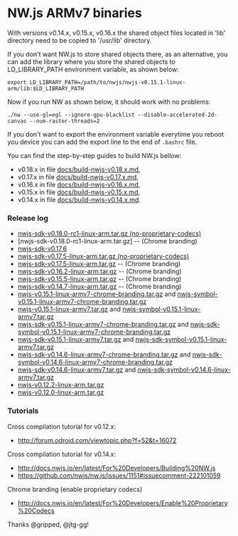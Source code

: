 # NW.js ARMv7 binaries

With versions v0.14.x, v0.15.x, v0.16.x the shared object files located in 'lib' directory need to be copied to '/usr/lib' directory.

If you don't want NW.js to store shared objects there, as an alternative, you can add the library where you store the shared objects to LD_LIBRARY_PATH environment variable, as shown below:

`export LD_LIBRARY_PATH=/path/to/nwjs/nwjs-v0.15.1-linux-arm/lib:$LD_LIBRARY_PATH`

Now if you run NW as shown below, it should work with no problems:

`./nw --use-gl=egl --ignore-gpu-blacklist --disable-accelerated-2d-canvas --num-raster-threads=2`

If you don't want to export the environment variable everytime you reboot you device you can add the export line to the end of `.bashrc` file.

You can find the step-by-step guides to build NW.js bellow:

  - v0.18.x in file [docs/build-nwjs-v0.18.x.md],
  - v0.17.x in file [docs/build-nwjs-v0.17.x.md],
  - v0.16.x in file [docs/build-nwjs-v0.16.x.md],
  - v0.15.x in file [docs/build-nwjs-v0.15.x.md],
  - v0.14.x in file [docs/build-nwjs-v0.14.x.md].

### Release log

  - [nwjs-sdk-v0.18.0-rc1-linux-arm.tar.gz (no-proprietary-codecs)]
  - [nwjs-sdk-v0.18.0-rc1-linux-arm.tar.gz] -- (Chrome branding)
  - [nwjs-sdk-v0.17.6]
  - [nwjs-sdk-v0.17.5-linux-arm.tar.gz (no-proprietary-codecs)]
  - [nwjs-sdk-v0.17.5-linux-arm.tar.gz] -- (Chrome branding)
  - [nwjs-sdk-v0.16.2-linux-arm.tar.gz] -- (Chrome branding)
  - [nwjs-sdk-v0.15.5-linux-arm.tar.gz] -- (Chrome branding)
  - [nwjs-sdk-v0.14.7-linux-arm.tar.gz] -- (Chrome branding)
  - [nwjs-v0.15.1-linux-armv7-chrome-branding.tar.gz] and [nwjs-symbol-v0.15.1-linux-armv7-chrome-branding.tar.gz]
  - [nwjs-v0.15.1-linux-armv7.tar.gz] and [nwjs-symbol-v0.15.1-linux-armv7.tar.gz]
  - [nwjs-sdk-v0.15.1-linux-armv7-chrome-branding.tar.gz] and [nwjs-sdk-symbol-v0.15.1-linux-armv7-chrome-branding.tar.gz]
  - [nwjs-sdk-v0.15.1-linux-armv7.tar.gz] and [nwjs-sdk-symbol-v0.15.1-linux-armv7.tar.gz]
  - [nwjs-sdk-v0.14.6-linux-armv7-chrome-branding.tar.gz] and [nwjs-sdk-symbol-v0.14.6-linux-armv7-chrome-branding.tar.gz]
  - [nwjs-sdk-v0.14.6-linux-armv7.tar.gz] and [nwjs-sdk-symbol-v0.14.6-linux-armv7.tar.gz]
  - [nwjs-v0.12.2-linux-arm.tar.gz]
  - [nwjs-v0.12.0-linux-arm.tar.gz]

### Tutorials

Cross compilation tutorial for v0.12.x:

- http://forum.odroid.com/viewtopic.php?f=52&t=16072

Cross compilation tutorial for v0.14.x:

- http://docs.nwjs.io/en/latest/For%20Developers/Building%20NW.js
- https://github.com/nwjs/nw.js/issues/1151#issuecomment-222101059

Chrome branding (enable proprietary codecs)

- http://docs.nwjs.io/en/latest/For%20Developers/Enable%20Proprietary%20Codecs

Thanks @gripped, @jtg-gg!

[docs/build-nwjs-v0.14.x.md]: https://github.com/LeonardLaszlo/nw.js-armv7-binaries/blob/master/docs/build-nwjs-v0.14.x.md
[docs/build-nwjs-v0.15.x.md]: https://github.com/LeonardLaszlo/nw.js-armv7-binaries/blob/master/docs/build-nwjs-v0.15.x.md
[docs/build-nwjs-v0.16.x.md]: https://github.com/LeonardLaszlo/nw.js-armv7-binaries/blob/master/docs/build-nwjs-v0.16.x.md
[docs/build-nwjs-v0.17.x.md]: https://github.com/LeonardLaszlo/nw.js-armv7-binaries/blob/master/docs/build-nwjs-v0.17.x.md
[docs/build-nwjs-v0.18.x.md]: https://github.com/LeonardLaszlo/nw.js-armv7-binaries/blob/master/docs/build-nwjs-v0.18.x.md

[nwjs-v0.12.0-linux-arm.tar.gz]: https://github.com/LeonardLaszlo/nw.js-armv7-binaries/releases/download/nwjs-v0.12.0-linux-ARMv7/nwjs-v0.12.0-linux-arm.tar.gz
[nwjs-v0.12.2-linux-arm.tar.gz]: https://github.com/LeonardLaszlo/nw.js-armv7-binaries/releases/download/nwjs-v0.12.2-linux-ARMv7.tar.gz/nwjs-v0.12.2-linux-arm.tar.gz
[nwjs-sdk-v0.14.6-linux-armv7.tar.gz]: https://github.com/LeonardLaszlo/nw.js-armv7-binaries/releases/download/nwjs-sdk-v0.14.6-linux-armv7/nwjs-sdk-v0.14.6-linux-armv7.tar.gz
[nwjs-sdk-symbol-v0.14.6-linux-armv7.tar.gz]: https://github.com/LeonardLaszlo/nw.js-armv7-binaries/releases/download/nwjs-sdk-v0.14.6-linux-armv7/nwjs-sdk-symbol-v0.14.6-linux-armv7.tar.gz
[nwjs-sdk-v0.14.6-linux-armv7-chrome-branding.tar.gz]: https://github.com/LeonardLaszlo/nw.js-armv7-binaries/releases/download/nwjs-sdk-v0.14.6-linux-armv7-chrome-branding/nwjs-sdk-v0.14.6-linux-armv7-chrome-branding.tar.gz
[nwjs-sdk-symbol-v0.14.6-linux-armv7-chrome-branding.tar.gz]: https://github.com/LeonardLaszlo/nw.js-armv7-binaries/releases/download/nwjs-sdk-v0.14.6-linux-armv7-chrome-branding/nwjs-sdk-symbol-v0.14.6-linux-armv7-chrome-branding.tar.gz
[nwjs-sdk-v0.15.1-linux-armv7.tar.gz]: https://github.com/LeonardLaszlo/nw.js-armv7-binaries/releases/download/nwjs-sdk-v0.15.1-linux-armv7/nwjs-sdk-v0.15.1-linux-armv7.tar.gz
[nwjs-sdk-symbol-v0.15.1-linux-armv7.tar.gz]: https://github.com/LeonardLaszlo/nw.js-armv7-binaries/releases/download/nwjs-sdk-v0.15.1-linux-armv7/nwjs-sdk-symbol-v0.15.1-linux-armv7.tar.gz
[nwjs-sdk-v0.15.1-linux-armv7-chrome-branding.tar.gz]: https://github.com/LeonardLaszlo/nw.js-armv7-binaries/releases/download/nwjs-sdk-v0.15.1-linux-armv7-chrome-branding/nwjs-sdk-v0.15.1-linux-armv7-chrome-branding.tar.gz
[nwjs-sdk-symbol-v0.15.1-linux-armv7-chrome-branding.tar.gz]: https://github.com/LeonardLaszlo/nw.js-armv7-binaries/releases/download/nwjs-sdk-v0.15.1-linux-armv7-chrome-branding/nwjs-sdk-symbol-v0.15.1-linux-armv7-chrome-branding.tar.gz
[nwjs-v0.15.1-linux-armv7.tar.gz]:https://github.com/LeonardLaszlo/nw.js-armv7-binaries/releases/download/nwjs-v0.15.1-linux-armv7/nwjs-v0.15.1-linux-armv7.tar.gz
[nwjs-symbol-v0.15.1-linux-armv7.tar.gz]: https://github.com/LeonardLaszlo/nw.js-armv7-binaries/releases/download/nwjs-v0.15.1-linux-armv7/nwjs-symbol-v0.15.1-linux-armv7.tar.gz
[nwjs-v0.15.1-linux-armv7-chrome-branding.tar.gz]: https://github.com/LeonardLaszlo/nw.js-armv7-binaries/releases/download/nwjs-v0.15.1-linux-armv7-chrome-branding/nwjs-v0.15.1-linux-armv7-chrome-branding.tar.gz
[nwjs-symbol-v0.15.1-linux-armv7-chrome-branding.tar.gz]: https://github.com/LeonardLaszlo/nw.js-armv7-binaries/releases/download/nwjs-v0.15.1-linux-armv7-chrome-branding/nwjs-symbol-v0.15.1-linux-armv7-chrome-branding.tar.gz
[nwjs-sdk-v0.14.7-linux-arm.tar.gz]: https://github.com/LeonardLaszlo/nw.js-armv7-binaries/releases/download/nwjs-sdk-v0.14.7-linux-arm-chrome-branding/nwjs-sdk-v0.14.7-linux-arm.tar.gz
[nwjs-sdk-v0.15.5-linux-arm.tar.gz]: https://github.com/LeonardLaszlo/nw.js-armv7-binaries/releases/download/nwjs-sdk-v0.15.5-linux-armv7-chrome-branding/nwjs-sdk-v0.15.5-linux-arm.tar.gz
[nwjs-sdk-v0.16.2-linux-arm.tar.gz]: https://github.com/LeonardLaszlo/nw.js-armv7-binaries/releases/download/nwjs-sdk-v0.16.2-linux-ARMv7-chrome-branding/nwjs-sdk-v0.16.2-linux-arm.tar.gz
[nwjs-sdk-v0.17.5-linux-arm.tar.gz]: https://github.com/LeonardLaszlo/nw.js-armv7-binaries/releases/download/nwjs-sdk-v0.17.5-linux-ARMv7-chrome-branding/nwjs-sdk-v0.17.5-linux-arm.tar.gz
[nwjs-sdk-v0.17.5-linux-arm.tar.gz (no-proprietary-codecs)]: https://github.com/LeonardLaszlo/nw.js-armv7-binaries/releases/download/nwjs-sdk-v0.17.5-linux-ARMv7/nwjs-sdk-v0.17.5-linux-arm.tar.gz
[nwjs-sdk-v0.17.6]: https://github.com/LeonardLaszlo/nw.js-armv7-binaries/releases/tag/v0.17.6
[nwjs-sdk-v0.18.0-rc1-linux-arm.tar.gz (no-proprietary-codecs)]:
[nwjs-sdk-v0.18.0-rc1-linux-arm.tar.gz]:
